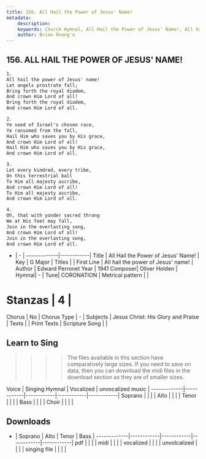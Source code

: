 ```yaml
---
title: 156. All Hail the Power of Jesus' Name!
metadata:
    description: 
    keywords: Church Hymnal, All Hail the Power of Jesus' Name!, All hail the power of Jesus' name!, 
    author: Brian Onang'o
---
```



## 156. ALL HAIL THE POWER OF JESUS' NAME!

```txt
1.
All hail the power of Jesus' name! 
Let angels prostrate fall; 
Bring forth the royal diadem, 
And crown Him Lord of all! 
Bring forth the royal diadem, 
And crown Him Lord of all. 

2.
Ye seed of Israel's chosen race, 
Ye ransomed from the fall, 
Hail Him who saves you by His grace, 
And crown Him Lord of all! 
Hail Him who saves you by His grace, 
And crown Him Lord of all. 

3.
Let every kindred, every tribe, 
On this terrestrial ball 
To Him all majesty ascribe, 
And crown Him Lord of all! 
To Him all majesty ascribe, 
And crown Him Lord of all. 

4.
Oh, that with yonder sacred throng 
We at His feet may fall, 
Join in the everlasting song, 
And crown Him Lord of all! 
Join in the everlasting song, 
And crown Him Lord of all.

```

- |   -  |
-------------|------------|
Title | All Hail the Power of Jesus' Name! |
Key | G Major |
Titles |  |
First Line | All hail the power of Jesus' name! |
Author | Edward Perronet
Year | 1941
Composer| Oliver Holden |
Hymnal|  - |
Tune| CORONATION |
Metrical pattern | |
# Stanzas | 4 |
Chorus | No |
Chorus Type | - |
Subjects | Jesus Christ: His Glory and Praise |
Texts |  |
Print Texts | 
Scripture Song |  |
  
## Learn to Sing

>>>> The files available in this section have comparatively large sizes. If you need to save on data, then you can download the midi files in the download section as they are of smaller sizes.

Voice |  Singing Hymnal | Vocalized | unvocalized music |
-------------|------------|------------|------------|------------|
Soprano | | | |
Alto | | | |
Tenor | | | |
Bass | | | |
Choir | | | |

## Downloads

- |  Soprano | Alto | Tenor | Bass |
-------------|------------|------------|------------|------------|
pdf | | | |
midi | | | |
vocalized | | | |
unvolcalized | | | |
singing file | | | |
  
